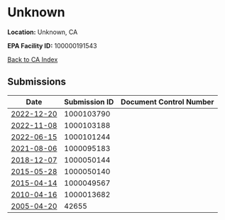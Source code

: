 # Unknown

**Location:** Unknown, CA

**EPA Facility ID:** 100000191543

[Back to CA Index](../../index.md)

## Submissions

| Date | Submission ID | Document Control Number |
|------|--------------|-------------------------|
| [2022-12-20](submissions/1000103790.md) | 1000103790 |  |
| [2022-11-08](submissions/1000103188.md) | 1000103188 |  |
| [2022-06-15](submissions/1000101244.md) | 1000101244 |  |
| [2021-08-06](submissions/1000095183.md) | 1000095183 |  |
| [2018-12-07](submissions/1000050144.md) | 1000050144 |  |
| [2015-05-28](submissions/1000050140.md) | 1000050140 |  |
| [2015-04-14](submissions/1000049567.md) | 1000049567 |  |
| [2010-04-16](submissions/1000013682.md) | 1000013682 |  |
| [2005-04-20](submissions/42655.md) | 42655 |  |
